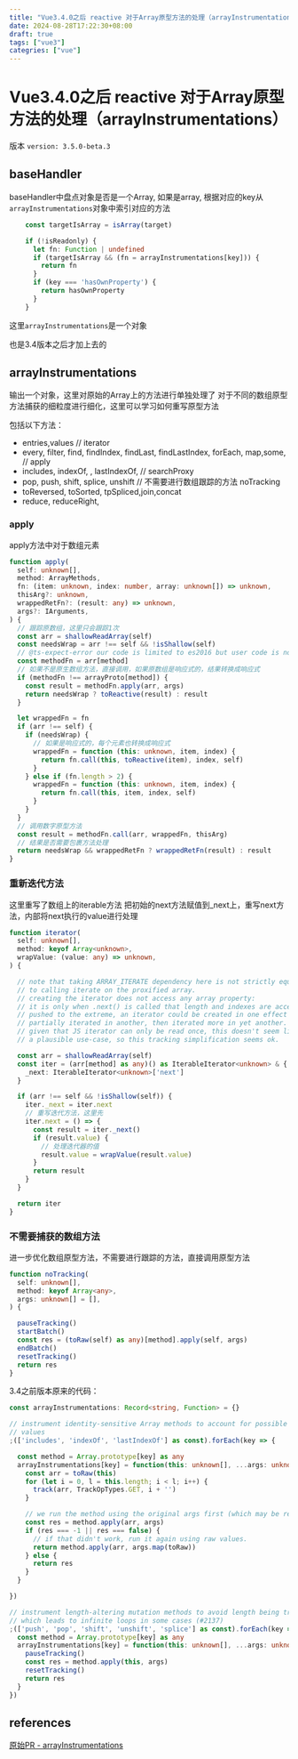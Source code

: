 ```yaml
---
title: "Vue3.4.0之后 reactive 对于Array原型方法的处理（arrayInstrumentations）"
date: 2024-08-28T17:22:30+08:00
draft: true
tags: ["vue3"]
categries: ["vue"]
---
```



# Vue3.4.0之后 reactive 对于Array原型方法的处理（arrayInstrumentations）


版本
`version: 3.5.0-beta.3`

## baseHandler

baseHandler中盘点对象是否是一个Array, 如果是array, 根据对应的key从`arrayInstrumentations`对象中索引对应的方法


```ts
    const targetIsArray = isArray(target)

    if (!isReadonly) {
      let fn: Function | undefined
      if (targetIsArray && (fn = arrayInstrumentations[key])) {
        return fn
      }
      if (key === 'hasOwnProperty') {
        return hasOwnProperty
      }
    }
```

这里`arrayInstrumentations`是一个对象

也是3.4版本之后才加上去的


## arrayInstrumentations

输出一个对象，这里对原始的Array上的方法进行单独处理了
对于不同的数组原型方法捕获的细粒度进行细化，这里可以学习如何重写原型方法

包括以下方法：
- entries,values // iterator
- every, filter, find, findIndex, findLast, findLastIndex, forEach, map,some, // apply
- includes, indexOf, , lastIndexOf,  // searchProxy
- pop, push,  shift, splice, unshift  // 不需要进行数组跟踪的方法 noTracking
- toReversed, toSorted, tpSpliced,join,concat
- reduce, reduceRight,


### apply

apply方法中对于数组元素

```typescript
function apply(
  self: unknown[],
  method: ArrayMethods,
  fn: (item: unknown, index: number, array: unknown[]) => unknown,
  thisArg?: unknown,
  wrappedRetFn?: (result: any) => unknown,
  args?: IArguments,
) {
  // 跟踪原数组，这里只会跟踪1次
  const arr = shallowReadArray(self)
  const needsWrap = arr !== self && !isShallow(self)
  // @ts-expect-error our code is limited to es2016 but user code is not
  const methodFn = arr[method]
  // 如果不是原生数组方法，直接调用，如果原数组是响应式的，结果转换成响应式
  if (methodFn !== arrayProto[method]) {
    const result = methodFn.apply(arr, args)
    return needsWrap ? toReactive(result) : result
  }

  let wrappedFn = fn
  if (arr !== self) {
    if (needsWrap) {
	  // 如果是响应式的，每个元素也转换成响应式
      wrappedFn = function (this: unknown, item, index) {
        return fn.call(this, toReactive(item), index, self)
      }
    } else if (fn.length > 2) {
      wrappedFn = function (this: unknown, item, index) {
        return fn.call(this, item, index, self)
      }
    }
  }
  // 调用数字原型方法
  const result = methodFn.call(arr, wrappedFn, thisArg)
  // 结果是否需要包裹方法处理
  return needsWrap && wrappedRetFn ? wrappedRetFn(result) : result
}
```


### 重新迭代方法

这里重写了数组上的iterable方法
把初始的next方法赋值到_next上，重写next方法，内部将next执行的value进行处理

```typescript
function iterator(
  self: unknown[],
  method: keyof Array<unknown>,
  wrapValue: (value: any) => unknown,
) {

  // note that taking ARRAY_ITERATE dependency here is not strictly equivalent
  // to calling iterate on the proxified array.
  // creating the iterator does not access any array property:
  // it is only when .next() is called that length and indexes are accessed.
  // pushed to the extreme, an iterator could be created in one effect scope,
  // partially iterated in another, then iterated more in yet another.
  // given that JS iterator can only be read once, this doesn't seem like
  // a plausible use-case, so this tracking simplification seems ok.

  const arr = shallowReadArray(self)
  const iter = (arr[method] as any)() as IterableIterator<unknown> & {
    _next: IterableIterator<unknown>['next']
  }

  if (arr !== self && !isShallow(self)) {
    iter._next = iter.next
    // 重写迭代方法，这里先
    iter.next = () => {
      const result = iter._next()
      if (result.value) {
        // 处理迭代器的值
        result.value = wrapValue(result.value)
      }
      return result
    }
  }

  return iter
}
```


### 不需要捕获的数组方法

进一步优化数组原型方法，不需要进行跟踪的方法，直接调用原型方法

```typescript
function noTracking(
  self: unknown[],
  method: keyof Array<any>,
  args: unknown[] = [],
) {

  pauseTracking()
  startBatch()
  const res = (toRaw(self) as any)[method].apply(self, args)
  endBatch()
  resetTracking()
  return res
}
```


3.4之前版本原来的代码：

```ts
const arrayInstrumentations: Record<string, Function> = {}

// instrument identity-sensitive Array methods to account for possible reactive
// values
;(['includes', 'indexOf', 'lastIndexOf'] as const).forEach(key => {

  const method = Array.prototype[key] as any
  arrayInstrumentations[key] = function(this: unknown[], ...args: unknown[]) {
    const arr = toRaw(this)
    for (let i = 0, l = this.length; i < l; i++) {
      track(arr, TrackOpTypes.GET, i + '')
    }

    // we run the method using the original args first (which may be reactive)
    const res = method.apply(arr, args)
    if (res === -1 || res === false) {
      // if that didn't work, run it again using raw values.
      return method.apply(arr, args.map(toRaw))
    } else {
      return res
    }
  }

})

// instrument length-altering mutation methods to avoid length being tracked
// which leads to infinite loops in some cases (#2137)
;(['push', 'pop', 'shift', 'unshift', 'splice'] as const).forEach(key => {
  const method = Array.prototype[key] as any
  arrayInstrumentations[key] = function(this: unknown[], ...args: unknown[]) {
    pauseTracking()
    const res = method.apply(this, args)
    resetTracking()
    return res
  }
})
```


## references

[原始PR - arrayInstrumentations](https://github.com/vuejs/core/pull/9511)